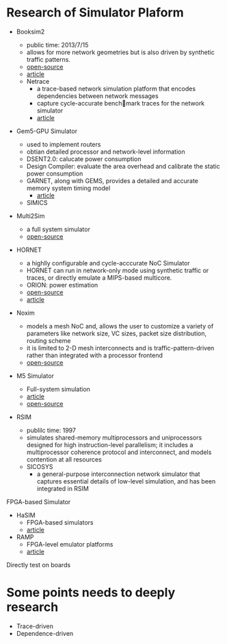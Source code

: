 # Research of Simulator Plaform
- Booksim2
  - public time: 2013/7/15
  -  allows for more network geometries but is also driven by synthetic traffic patterns.
  - [open-source](https://github.com/booksim/booksim2)
  - [article](https://ieeexplore.ieee.org/stamp/stamp.jsp?tp=&arnumber=6557149)
  - Netrace
    - a trace-based network simulation platform that encodes dependencies between network messages
    - capture cycle-accurate benchmark traces for the network simulator
    - [article](https://dl.acm.org/doi/pdf/10.1145/1921249.1921258)
- Gem5-GPU Simulator
  - used to implement routers
  - obtian detailed processor and network-level information
  - DSENT2.0: calucate power consumption
  - Design Compiler: evaluate the area overhead and calibrate the static power consumption
  - GARNET, along with GEMS, provides a detailed and accurate memory system timing model
    - [article](https://ieeexplore.ieee.org/stamp/stamp.jsp?tp=&arnumber=4919636)
  - SIMICS
- Multi2Sim
  - a full system simulator
  - [open-source](https://github.com/Multi2Sim/multi2sim)
- HORNET
  - a highlly configurable and cycle-acccurate NoC Simulator
  - HORNET can run in network-only mode using synthetic traffic or traces, or directly emulate a MIPS-based multicore.
  - ORION: power estimation
  - [open-source]( http://csg.csail.mit.edu/hornet/)
  - [article](https://ieeexplore.ieee.org/stamp/stamp.jsp?tp=&arnumber=6200443)
- Noxim
  - models a mesh NoC and, allows the user to customize a variety of parameters like network size, VC sizes, packet size distribution, routing scheme
  - it is limited to 2-D mesh interconnects and is traffic-pattern-driven rather than integrated with a processor frontend
  - [open-source](https://github.com/davidepatti/noxim)

- M5 Simulator
  - Full-system simulation
  - [article](https://ieeexplore.ieee.org/stamp/stamp.jsp?tp=&arnumber=1677503)
  - [open-source](https://sourceforge.net/projects/m5sim/)
- RSIM
  - publilc time: 1997
  - simulates shared-memory multiprocessors and uniprocessors designed for high instruction-level parallelism; it includes a multiprocessor coherence protocol and interconnect, and models contention at all resources
  - SICOSYS
    - a general-purpose interconnection network simulator that captures essential details of low-level simulation, and has been integrated in RSIM

FPGA-based Simulator
- HaSIM
  - FPGA-based simulators
  - [article](https://dl.acm.org/doi/pdf/10.1145/1575774.1575775?download=true)
- RAMP
  - FPGA-level emulator platforms
  - [article](https://ieeexplore.ieee.org/stamp/stamp.jsp?tp=&arnumber=1620784)

Directly test on boards

# Some points needs to deeply research
- Trace-driven
- Dependence-driven
